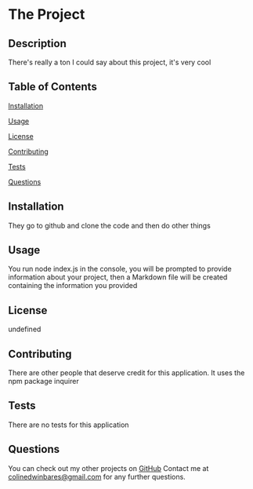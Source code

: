 # The Project

## Description

There's really a ton I could say about this project, it's very cool

## Table of Contents

[Installation](#installation)

[Usage](#usage)

[License](#license)

[Contributing](#contributing)

[Tests](#tests)

[Questions](#questions)

## Installation
They go to github and clone the code and then do other things

## Usage
You run node index.js in the console, you will be prompted to provide information about your project, then a Markdown file will be created containing the information you provided

## License
undefined

## Contributing
There are other people that deserve credit for this application. It uses the npm package inquirer

## Tests
There are no tests for this application

## Questions
You can check out my other projects on [GitHub](https://www.github.com/soundproofboot)
Contact me at colinedwinbares@gmail.com for any further questions.
